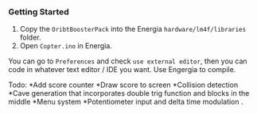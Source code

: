 ### Getting Started

1. Copy the `OribtBoosterPack` into the Energia `hardware/lm4f/libraries` folder.
2. Open `Copter.ino` in Energia.

You can go to `Preferences` and check `use external editor`, then you can code
in whatever text editor / IDE you want. Use Engergia to compile.



Todo:
*Add score counter
*Draw score to screen
*Collision detection
*Cave generation that incorporates double trig function and blocks in the middle
*Menu system
*Potentiometer input and delta time modulation
.